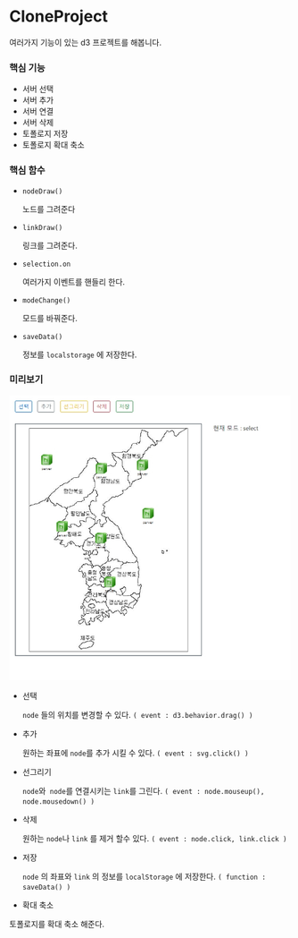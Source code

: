 # CloneProject

여러가지 기능이 있는 d3 프로젝트를 해봅니다.



### 핵심 기능

* 서버 선택
* 서버 추가
* 서버 연결
* 서버 삭제
* 토폴로지 저장
* 토폴로지 확대 축소


### 핵심 함수 

* `nodeDraw()`

  노드를 그려준다

* `linkDraw()`

  링크를 그려준다.

* `selection.on`

  여러가지 이벤트를 핸들리 한다.

* `modeChange()`

  모드를 바꿔준다.

* `saveData()`

  정보를 `localstorage` 에 저장한다.



### 미리보기

![preview](./img/preview.jpeg)

* 선택 

  `node` 들의 위치를 변경할 수 있다. `( event : d3.behavior.drag() )`

* 추가

  원하는 좌표에 `node`를 추가 시킬 수 있다. `( event : svg.click() )`

* 선그리기

  `node`와` node`를 연결시키는 `link`를 그린다. `( event : node.mouseup(), node.mousedown() )`

* 삭제

  원하는 `node`나 `link` 를 제거 할수 있다. `( event : node.click, link.click )`

* 저장

  `node` 의 좌표와 `link` 의 정보를 `localStorage` 에 저장한다. `( function : saveData() )`

* 확대 축소

 토폴로지를 확대 축소 해준다.